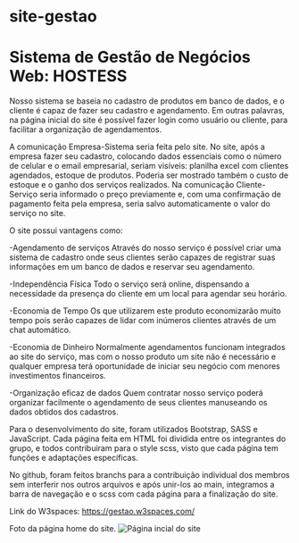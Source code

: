 # site-gestao

# Sistema de Gestão de Negócios Web: HOSTESS

Nosso sistema se baseia no cadastro de produtos em banco de dados, e o cliente é capaz de fazer seu cadastro e agendamento. Em outras palavras, na página inicial do site é possível fazer login como usuário ou cliente, para facilitar a organização de agendamentos.

A comunicação Empresa-Sistema seria feita pelo site. No site, após a empresa fazer seu cadastro, colocando dados essenciais como o número de celular e o email empresarial, seriam visíveis: planilha excel com clientes agendados, estoque de produtos. Poderia ser mostrado também o custo de estoque e o ganho dos serviços realizados. Na comunicação Cliente-Serviço seria informado o preço previamente e, com uma confirmação de pagamento feita pela empresa, seria salvo automaticamente o valor do serviço no site.

O site possui vantagens como:

-Agendamento de serviços
Através do nosso serviço é possível criar uma sistema de cadastro onde
seus clientes serão capazes de registrar suas informações em um banco de dados e
reservar seu agendamento.

-Independência Física
Todo o serviço será online, dispensando a necessidade da presença do cliente em
um local para agendar seu horário.

-Economia de Tempo
Os que utilizarem este produto economizarão muito tempo pois serão capazes de
lidar com inúmeros clientes através de um chat automático.

-Economia de Dinheiro
Normalmente agendamentos funcionam integrados ao site do serviço, mas com o nosso
produto um site não é necessário e qualquer empresa terá oportunidade de iniciar
seu negócio com menores investimentos financeiros.

-Organização eficaz de dados
Quem contratar nosso serviço poderá organizar facilmente o agendamento de seus
clientes manuseando os dados obtidos dos cadastros.

Para o desenvolvimento do site, foram utilizados Bootstrap, SASS e JavaScript. Cada página feita em HTML foi dividida entre os integrantes do grupo, e todos contribuiram para o style scss, visto que cada página tem funções e adaptações específicas.

No github, foram feitos branchs para a contribuição individual dos membros sem interferir nos outros arquivos e após unir-los ao main, integramos a barra de navegação e o scss com cada página para a finalização do site.

Link do W3spaces: https://gestao.w3spaces.com/

Foto da página home do site.
![Página incial do site](C:\Users\carri\OneDrive\Documentos\GitHub\site-gestao\imagens\home-hostess.png)


